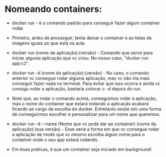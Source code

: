 # Nomeando containers:
- docker run - é o comando padrão para conseguir fazer algum container rodar.

- Primeiro, antes de prosseguir, tenta deixar o container e as listas de imagens iguais ao que está na aula.

- docker run (nome da aplicação):(versão) - Comando que serve para iniciar alguma aplicação que vc criou. No nosso caso, "docker run app:v2".

- docker run -d (nome da aplicação):(versão) - No caso, o comando anterior vc consegue rodar alguma aplicação, mas vc não iria mais conseguir fazer nada no terminal. Para evitar que isso ocorra e ainda vc consiga rodar a aplicação, bastaria colocar o -d depois do run.

- Note que, ao rodar o comando acima, conseguimos rodar a aplicação, mas o nome do container que estará rodando a aplicação acabará ficando ao cargo da escolha do docker. Entretanto existe sim uma forma de conseguirmos escolher e personalizar para um nome que queremos.

- docker run -d --name (Nome que vc pode dar ao container) (nome da aplicação):(sua versão) - Esse seria a forma em que vc consegue rodar a aplicação de modo que vc mesmo escolha algum nome para o container onde o seu app estará rodando.

- Em boas práticas, é que um container seja iniciado em background!